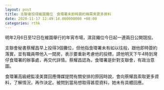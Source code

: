 ```yaml
---
layout: post
title: 支聯會投得維園攤位　食環署未即時簽約稱需索更多資料
date: 2020-11-17 12:49:14.000000000 +08:00
categories: rthk
---
```


明年2月6日至12日在維園舉行的年宵市場，濕貨攡位今日起一連兩日公開競投。

支聯會秘書蔡耀昌早上投得3個攤位，但他指食環署未有如以往般，跟他即時簽約落實，並有職員帶他入一間房，表示要重新考慮他的投標，請他明天下午4時到灣仔食環署的辦事處，再交代詳情。蔡耀昌認為，食環署是針對支聯會，有政治意圖。 

食環署高級總監凌美寶回應傳媒提問有關安排的原因時說，會向蔡耀昌索取更多資料，了解情況，再作決定。被問到當局想取得甚麼資料，她未有具體回應。
